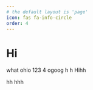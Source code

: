 ```yaml
---
# the default layout is 'page'
icon: fas fa-info-circle
order: 4
---
```


# Hi
what 
ohio
123 4
ogoog h h Hihh 

hh hhh